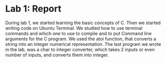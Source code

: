 
Lab 1: Report
=============
During lab 1, we started learning the basic concepts of C. 
Then we started writing code on Ubuntu Terminal.
We studied how to use terminal commands and which one to use
to compile and to put Command line arguments for the C program.
We used the atoi function, that converts a string into an integer numerical representation.
The last program we wrote in the lab, was a char to integer converter,
which takes 2 inputs or even number of inputs, and converts them into integer.

